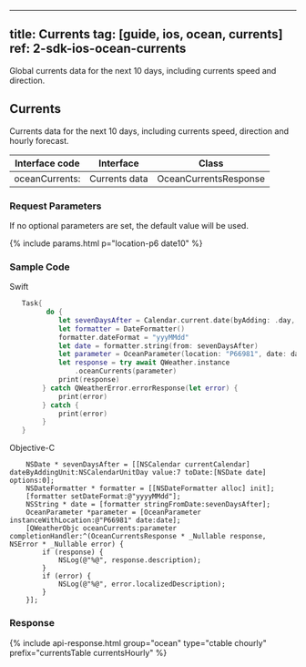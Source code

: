 <!--
 * @Date: 2025-03-06 10:02:06
 * @LastEditors: bolepichi
 * @LastEditTime: 2025-03-14 15:52:56
 * @FilePath: /dev-site/docs/_en/ios-sdk/ocean/ios-currents.md
-->
---
title: Currents
tag: [guide, ios, ocean, currents]
ref: 2-sdk-ios-ocean-currents
---

Global currents data for the next 10 days, including currents speed and direction.

## Currents

Currents data for the next 10 days, including currents speed, direction and hourly forecast.

| Interface code             | Interface     | Class             |
| --------------------------- | ---- | ------------------ |
| oceanCurrents: | Currents data | OceanCurrentsResponse |

### Request Parameters

If no optional parameters are set, the default value will be used.

{% include params.html p="location-p6 date10" %}

### Sample Code

Swift

```swift
   Task{
         do {
            let sevenDaysAfter = Calendar.current.date(byAdding: .day, value: 7, to: Date())!
            let formatter = DateFormatter()
            formatter.dateFormat = "yyyMMdd"
            let date = formatter.string(from: sevenDaysAfter)
            let parameter = OceanParameter(location: "P66981", date: date)
            let response = try await QWeather.instance
                .oceanCurrents(parameter)
            print(response)
        } catch QWeatherError.errorResponse(let error) {
            print(error)
        } catch {
            print(error)
        }
   }
```

Objective-C

```objc
    NSDate * sevenDaysAfter = [[NSCalendar currentCalendar] dateByAddingUnit:NSCalendarUnitDay value:7 toDate:[NSDate date] options:0];
    NSDateFormatter * formatter = [[NSDateFormatter alloc] init];
    [formatter setDateFormat:@"yyyyMMdd"];
    NSString * date = [formatter stringFromDate:sevenDaysAfter];
    OceanParameter *parameter = [OceanParameter instanceWithLocation:@"P66981" date:date];
    [QWeatherObjc oceanCurrents:parameter completionHandler:^(OceanCurrentsResponse * _Nullable response, NSError * _Nullable error) {
        if (response) {
            NSLog(@"%@", response.description);
        }
        if (error) {
            NSLog(@"%@", error.localizedDescription);
        }
    }];
```

### Response

{% include api-response.html group="ocean" type="ctable chourly" prefix="currentsTable currentsHourly" %}


